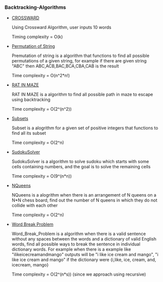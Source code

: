 ### Backtracking-Algorithms
- [CROSSWARD](CROSSWARD.cpp)
    
    Using Crossward Algorithm, user inputs 10 words

    Timing complexity = O(k)

- [Permutation of String](Permutation_of_string.cpp)
    
    Premutation of string is a algorithm that functions to find all possible permutations of a given string, for example if there are given string "ABC" then ABC,ACB,BAC,BCA,CBA,CAB is the result

    Time complexity = O(n^2*n!)

- [RAT IN MAZE](RAT_IN_MAZE_problem.cpp)
    
    RAT IN MAZE is a algorithm to find all possible path in maze to escape using backtracking
    
    Time complexity = O(2^(n^2))

- [Subsets](Subsets.cpp)

    Subset is a alogrithm for a given set of positive integers that functions to find all its subset

    Time complexity = O(2^n)

- [SudokuSolver](sudokuSolver.cpp)
    
    SudokuSolver is a algorithm to solve sudoku which starts with some cells containing numbers, and the goal is to solve the remaining cells
    
    Time complexity = O(9^(n*n))

- [NQueens](nqueens.cpp)
    
    NQueens is a alogrithm when there is an arrangement of N queens on a N*N chess board, find out the number of N queens in which they do not collide with each other
    
    Time complexity = O(2^n)

- [Word Break Problem](word_break_problem.cpp)
    
    Word_Break_Problem is a algorithm when there is a valid sentence without any spaces between the words and a dictionary of valid English words, find all possible ways to break the sentence in individual dictionary words. For example when there is a example like "ilikeicecreamandmango" outputs will be "i like ice cream and mango", "i like ice cream and mango" if the dictionary were {i,like, ice, cream, and, icecream, mango}	
    
    Time complexity = O(2^(n*s)) (since we approach using recursive) 